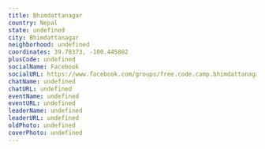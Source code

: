 ```yaml
---
title: Bhimdattanagar
country: Nepal
state: undefined
city: Bhimdattanagar
neighborhood: undefined
coordinates: 39.78373, -100.445882
plusCode: undefined
socialName: Facebook
socialURL: https://www.facebook.com/groups/free.code.camp.bhimdattanagar
chatName: undefined
chatURL: undefined
eventName: undefined
eventURL: undefined
leaderName: undefined
leaderURL: undefined
oldPhoto: undefined
coverPhoto: undefined
---
```


